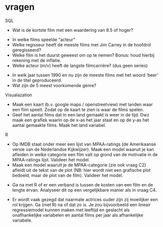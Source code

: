 # vragen

SQL
+ Wat is de kortste film met een waardering van 8.5 of hoger?
- In welke films speelde "acteur"
- Welke regisseur heeft de meeste films met Jim Carrey in de hoofdrol geregisseerd?
- Welke film is het duurst geweest om op te nemen? Bonus: houd hierbij rekening met de inflatie. 
- Welke acteur (m/v) heeft de langste filmcarrière? (dus geen series)
+ In welk jaar tussen 1990 en nu zijn de meeste films met het woord ‘beer’ in de titel 
  geproduceerd.
+ Wat zijn de 5 meest voorkomende genre?

Visualazation
- Maak een kaart (b.v. google maps / openstreetview) met landen waar een flim speelt. 
  Zodat op de kaart te zien is waar de films spelen. 
- Geef het aantal films dat in een land gemaakt is weer in de tijd. Dwz maak een grafiek 
  waarin op de x-as het jaar staat en op de y-as het aantal gemaakte films. Maak het land variabel.

R
- Op IMDB staat onder meer een lijst van MPAA-ratings (de Amerikaanse versie van de 
  Nederlandse Kijkwijzer). Maak een model waaruit je kan afleiden in welke categorie een 
  film valt op grond van de motivatie in de MPAA-ratings lijst. Valideer het model. 
- Maak een model waaruit je de MPAA-categorie (zie ook vraag C2) afleidt uit de tekst van 
  de plot (NB: hier wordt niet een grafische plot bedoeld, maar de plot van de film). 
  Valideer het model.
+ Ga na met R of er een verband is tussen de kosten van een film en de lengte ervan. 
  Analyseer dit op een vergelijkbare manier als in vraag C4. 
- Er wordt vaak gezegd dat naarmate actrices ouder zijn zij moeilijker een rol krijgen. Ga 
  (met R) na of dat zo is. Je zou bijvoorbeeld een lineair regressiemodel kunnen maken 
  met leeftijd en geslacht als onafhankelijke variabelen en aantal films per jaar als 
  afhankelijke variabele. 